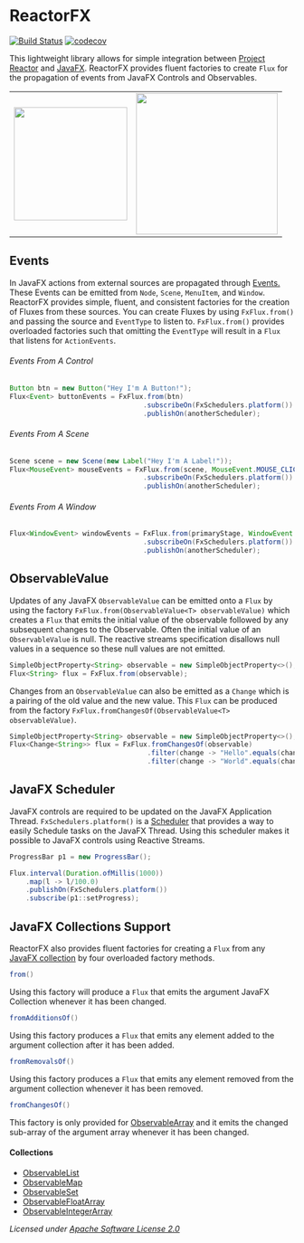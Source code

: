 # ReactorFX
[![Build Status](https://travis-ci.org/shadskii/FXcellent-Reactor.svg?branch=master)](https://travis-ci.org/shadskii/FXcellent-Reactor)
[![codecov](https://codecov.io/gh/shadskii/FXcellent-Reactor/branch/master/graph/badge.svg)](https://codecov.io/gh/shadskii/FXcellent-Reactor)

This lightweight library allows for simple integration between [Project Reactor](https://projectreactor.io/) and 
[JavaFX](https://docs.oracle.com/javase/8/javafx/get-started-tutorial/jfx-overview.htm). ReactorFX provides fluent 
factories to create `Flux` for the propagation of events from JavaFX Controls and Observables.

<table>
<tr>
<td><img src="https://pbs.twimg.com/profile_images/669314795401781248/rdDeXBl5.png" width="200"></td>
<td><img src="https://cdn-images-1.medium.com/max/750/1*1gRUS0EnV0LAc7kVAx1n2w.png" width="250"></td>
</tr>
</table>



## Events
In JavaFX actions from external sources are propagated through [Events.](https://docs.oracle.com/javase/8/javafx/api/javafx/event/Event.html) 
These Events can be emitted from `Node`, `Scene`, `MenuItem`, and `Window`. ReactorFX provides simple, fluent, and consistent 
factories for the creation of Fluxes from these sources. You can create Fluxes by using `FxFlux.from()` and 
passing the source and `EventType` to listen to. `FxFlux.from()` provides overloaded factories such that omitting the 
`EventType` will result in a `Flux` that listens for `ActionEvents`.
 
 ###### Events From A Control
 ```java
 Button btn = new Button("Hey I'm A Button!");
 Flux<Event> buttonEvents = FxFlux.from(btn)
                                  .subscribeOn(FxSchedulers.platform())
                                  .publishOn(anotherScheduler);
 ```
 ###### Events From A Scene
 ```java
 Scene scene = new Scene(new Label("Hey I'm A Label!"));
 Flux<MouseEvent> mouseEvents = FxFlux.from(scene, MouseEvent.MOUSE_CLICKED)
                                  .subscribeOn(FxSchedulers.platform())
                                  .publishOn(anotherScheduler);
 ``` 
 
 ###### Events From A Window
  ```java
  Flux<WindowEvent> windowEvents = FxFlux.from(primaryStage, WindowEvent.WINDOW_HIDING)
                                   .subscribeOn(FxSchedulers.platform())
                                   .publishOn(anotherScheduler);
  ``` 

## ObservableValue
Updates of any JavaFX `ObservableValue` can be emitted onto a `Flux` by using the factory `FxFlux.from(ObservableValue<T> observableValue)` 
which creates a `Flux` that emits the initial value of the observable followed by any subsequent changes to the Observable. Often the
initial value of an `ObservableValue` is null. The reactive streams specification disallows null values in a sequence so these 
null values are not emitted.

```java
SimpleObjectProperty<String> observable = new SimpleObjectProperty<>();
Flux<String> flux = FxFlux.from(observable); 
```

Changes from an `ObservableValue` can also be emitted as a `Change` which is a pairing of the old value and the new value. 
This `Flux` can be produced from the factory `FxFlux.fromChangesOf(ObservableValue<T> observableValue)`. 
```java
SimpleObjectProperty<String> observable = new SimpleObjectProperty<>();
Flux<Change<String>> flux = FxFlux.fromChangesOf(observable)
                                  .filter(change -> "Hello".equals(change.getOldValue()))
                                  .filter(change -> "World".equals(change.getNewValue()));
```


## JavaFX Scheduler
JavaFX controls are required to be updated on the JavaFX Application Thread. `FxSchedulers.platform()` is a 
[Scheduler](https://projectreactor.io/docs/core/release/api/) that provides a way to easily Schedule tasks on the 
JavaFX Thread. Using this scheduler makes it possible to JavaFX controls using Reactive Streams.

```java
ProgressBar p1 = new ProgressBar();

Flux.interval(Duration.ofMillis(1000))
    .map(l -> l/100.0)
    .publishOn(FxSchedulers.platform())
    .subscribe(p1::setProgress);
```


## JavaFX Collections Support
ReactorFX also provides fluent factories for creating a `Flux` from any [JavaFX collection](https://docs.oracle.com/javase/8/javafx/api/javafx/collections/package-summary.html) 
by four overloaded factory methods. 
```java
from()
```
Using this factory will produce a `Flux` that emits the argument JavaFX Collection whenever it has been changed.

```java
fromAdditionsOf()
```
Using this factory produces a `Flux` that emits any element added to the argument collection after it has been added.

```java
fromRemovalsOf()
```
Using this factory produces a `Flux` that emits any element removed from the argument collection whenever it has been 
removed.

```java
fromChangesOf()
```
This factory is only provided for [ObservableArray](https://docs.oracle.com/javase/8/javafx/api/javafx/collections/ObservableArray.html)
and it emits the changed sub-array of the argument array whenever it has been changed.

#### Collections
* [ObservableList](https://docs.oracle.com/javase/8/javafx/api/javafx/collections/ObservableList.html)
* [ObservableMap](https://docs.oracle.com/javase/8/javafx/api/javafx/collections/ObservableMap.html)
* [ObservableSet](https://docs.oracle.com/javase/8/javafx/api/javafx/collections/ObservableSet.html)
* [ObservableFloatArray](https://docs.oracle.com/javase/8/javafx/api/javafx/collections/ObservableFloatArray.html)
* [ObservableIntegerArray](https://docs.oracle.com/javase/8/javafx/api/javafx/collections/ObservableIntegerArray.html)


_Licensed under [Apache Software License 2.0](www.apache.org/licenses/LICENSE-2.0)_